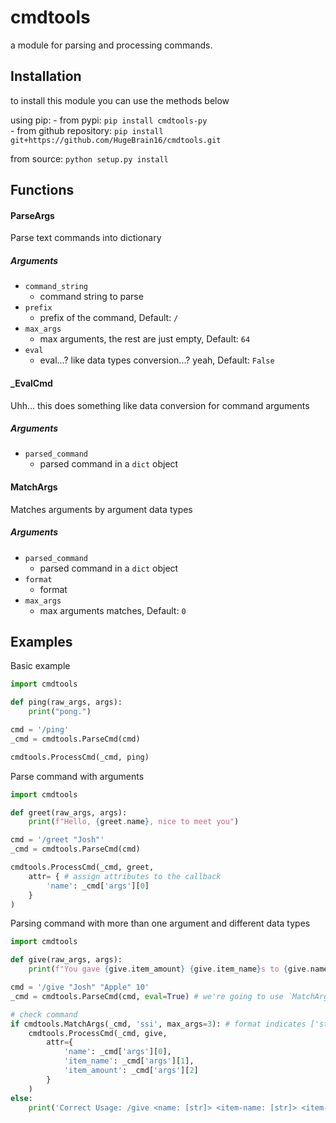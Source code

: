 # cmdtools
a module for parsing and processing commands.
  
## Installation
to install this module you can use the methods below 
  
using pip: 
    - from pypi: `pip install cmdtools-py`  
    - from github repository: `pip install git+https://github.com/HugeBrain16/cmdtools.git`  
  
from source: `python setup.py install`  

## Functions
  
#### ParseArgs
Parse text commands into dictionary
  
##### Arguments
- `command_string`
    + command string to parse
- `prefix`
    + prefix of the command, Default: `/`
- `max_args`
    + max arguments, the rest are just empty, Default: `64`
- `eval`
    + eval...? like data types conversion...? yeah, Default: `False` 
  
#### _EvalCmd
Uhh... this does something like data conversion for command arguments
  
##### Arguments
- `parsed_command`
    + parsed command in a `dict` object

#### MatchArgs
Matches arguments by argument data types

##### Arguments
- `parsed_command`
    + parsed command in a `dict` object
- `format`
    + format
- `max_args`
    + max arguments matches, Default: `0`
  
## Examples
Basic example
```py
import cmdtools

def ping(raw_args, args):
    print("pong.")

cmd = '/ping'
_cmd = cmdtools.ParseCmd(cmd)

cmdtools.ProcessCmd(_cmd, ping)
```
  
Parse command with arguments
```py
import cmdtools

def greet(raw_args, args):
    print(f"Hello, {greet.name}, nice to meet you")

cmd = '/greet "Josh"'
_cmd = cmdtools.ParseCmd(cmd)

cmdtools.ProcessCmd(_cmd, greet,
    attr= { # assign attributes to the callback
        'name': _cmd['args'][0]
    }
)
```
  
Parsing command with more than one argument and different data types
```py
import cmdtools

def give(raw_args, args):
    print(f"You gave {give.item_amount} {give.item_name}s to {give.name}")

cmd = '/give "Josh" "Apple" 10'
_cmd = cmdtools.ParseCmd(cmd, eval=True) # we're going to use `MatchArgs` function which only supported for `eval` parsed command arguments

# check command
if cmdtools.MatchArgs(_cmd, 'ssi', max_args=3): # format indicates ['str','str','int'], only match 3 arguments
    cmdtools.ProcessCmd(_cmd, give,
        attr={
            'name': _cmd['args'][0],
            'item_name': _cmd['args'][1],
            'item_amount': _cmd['args'][2]
        }
    )
else:
    print('Correct Usage: /give <name: [str]> <item-name: [str]> <item-amount: [int]>')
```